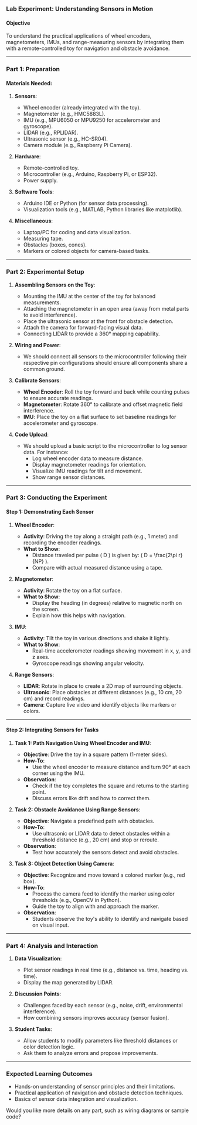 ### **Lab Experiment: Understanding Sensors in Motion**

#### **Objective**
To understand the practical applications of wheel encoders, magnetometers, IMUs, and range-measuring sensors by integrating them with a remote-controlled toy for navigation and obstacle avoidance.

---

### **Part 1: Preparation**

#### **Materials Needed**:
1. **Sensors**:  
   - Wheel encoder (already integrated with the toy).  
   - Magnetometer (e.g., HMC5883L).  
   - IMU (e.g., MPU6050 or MPU9250 for accelerometer and gyroscope).  
   - LIDAR (e.g., RPLIDAR).  
   - Ultrasonic sensor (e.g., HC-SR04).  
   - Camera module (e.g., Raspberry Pi Camera).  

2. **Hardware**:  
   - Remote-controlled toy.  
   - Microcontroller (e.g., Arduino, Raspberry Pi, or ESP32).  
   - Power supply.  

3. **Software Tools**:  
   - Arduino IDE or Python (for sensor data processing).  
   - Visualization tools (e.g., MATLAB, Python libraries like matplotlib).  

4. **Miscellaneous**:  
   - Laptop/PC for coding and data visualization.  
   - Measuring tape.  
   - Obstacles (boxes, cones).  
   - Markers or colored objects for camera-based tasks.  

---

### **Part 2: Experimental Setup**

1. **Assembling Sensors on the Toy**:
   - Mounting the IMU at the center of the toy for balanced measurements.
   - Attaching the magnetometer in an open area (away from metal parts to avoid interference).
   - Place the ultrasonic sensor at the front for obstacle detection.
   - Attach the camera for forward-facing visual data.
   - Connecting LIDAR to provide a 360° mapping capability.

2. **Wiring and Power**:
   - We should connect all sensors to the microcontroller following their respective pin configurations should ensure all components share a common ground.

3. **Calibrate Sensors**:
   - **Wheel Encoder**: Roll the toy forward and back while counting pulses to ensure accurate readings.
   - **Magnetometer**: Rotate 360° to calibrate and offset magnetic field interference.
   - **IMU**: Place the toy on a flat surface to set baseline readings for accelerometer and gyroscope.

4. **Code Upload**:
   - We should upload a basic script to the microcontroller to log sensor data. For instance:
     - Log wheel encoder data to measure distance.
     - Display magnetometer readings for orientation.
     - Visualize IMU readings for tilt and movement.
     - Show range sensor distances.

---

### **Part 3: Conducting the Experiment**

#### **Step 1: Demonstrating Each Sensor**  

1. **Wheel Encoder**:  
   - **Activity**: Driving the toy along a straight path (e.g., 1 meter) and recording the encoder readings.  
   - **What to Show**:  
     - Distance traveled per pulse \( D \) is given by: \(
     D = \frac{2\pi r}{NP} \).  
     - Compare with actual measured distance using a tape.  

2. **Magnetometer**:  
   - **Activity**: Rotate the toy on a flat surface.  
   - **What to Show**:  
     - Display the heading (in degrees) relative to magnetic north on the screen.  
     - Explain how this helps with navigation.  

3. **IMU**:  
   - **Activity**: Tilt the toy in various directions and shake it lightly.  
   - **What to Show**:  
     - Real-time accelerometer readings showing movement in x, y, and z axes.  
     - Gyroscope readings showing angular velocity.  

4. **Range Sensors**:  
   - **LIDAR**: Rotate in place to create a 2D map of surrounding objects.  
   - **Ultrasonic**: Place obstacles at different distances (e.g., 10 cm, 20 cm) and record readings.  
   - **Camera**: Capture live video and identify objects like markers or colors.  

---

#### **Step 2: Integrating Sensors for Tasks**

1. **Task 1: Path Navigation Using Wheel Encoder and IMU**:  
   - **Objective**: Drive the toy in a square pattern (1-meter sides).  
   - **How-To**:  
     - Use the wheel encoder to measure distance and turn 90° at each corner using the IMU.  
   - **Observation**:  
     - Check if the toy completes the square and returns to the starting point.  
     - Discuss errors like drift and how to correct them.  

2. **Task 2: Obstacle Avoidance Using Range Sensors**:  
   - **Objective**: Navigate a predefined path with obstacles.  
   - **How-To**:  
     - Use ultrasonic or LIDAR data to detect obstacles within a threshold distance (e.g., 20 cm) and stop or reroute.  
   - **Observation**:  
     - Test how accurately the sensors detect and avoid obstacles.  

3. **Task 3: Object Detection Using Camera**:  
   - **Objective**: Recognize and move toward a colored marker (e.g., red box).  
   - **How-To**:  
     - Process the camera feed to identify the marker using color thresholds (e.g., OpenCV in Python).  
     - Guide the toy to align with and approach the marker.  
   - **Observation**:  
     - Students observe the toy's ability to identify and navigate based on visual input.  

---

### **Part 4: Analysis and Interaction**

1. **Data Visualization**:  
   - Plot sensor readings in real time (e.g., distance vs. time, heading vs. time).  
   - Display the map generated by LIDAR.  

2. **Discussion Points**:  
   - Challenges faced by each sensor (e.g., noise, drift, environmental interference).  
   - How combining sensors improves accuracy (sensor fusion).  

3. **Student Tasks**:  
   - Allow students to modify parameters like threshold distances or color detection logic.  
   - Ask them to analyze errors and propose improvements.  

---

### **Expected Learning Outcomes**

- Hands-on understanding of sensor principles and their limitations.  
- Practical application of navigation and obstacle detection techniques.  
- Basics of sensor data integration and visualization.  

Would you like more details on any part, such as wiring diagrams or sample code?
